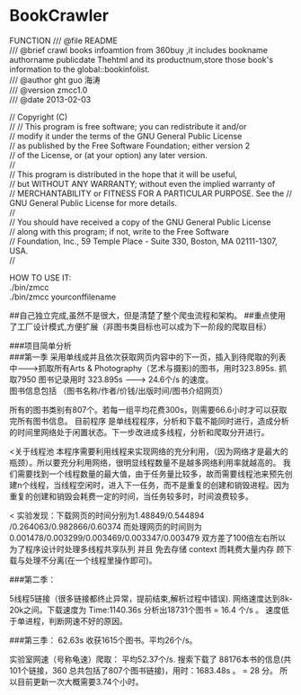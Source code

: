 BookCrawler
===========
FUNCTION
/// @file README  
/// @brief crawl books infoamtion from 360buy ,it includes bookname authorname publicdate Thehtml and its productnum,store those book's information to the global::bookinfolist.  
/// @author ght guo 海涛  
/// @version zmcc1.0  
/// @date 2013-02-03  



// Copyright (C)   
// 
// This program is free software; you can redistribute it and/or  
// modify it under the terms of the GNU General Public License  
// as published by the Free Software Foundation; either version 2  
// of the License, or (at your option) any later version.  
//   
// This program is distributed in the hope that it will be useful,  
// but WITHOUT ANY WARRANTY; without even the implied warranty of  
// MERCHANTABILITY or FITNESS FOR A PARTICULAR PURPOSE.  See the
// GNU General Public License for more details.  
//   
// You should have received a copy of the GNU General Public License  
// along with this program; if not, write to the Free Software  
// Foundation, Inc., 59 Temple Place - Suite 330, Boston, MA  02111-1307, USA.  
//   

HOW TO USE IT:  
./bin/zmcc  
./bin/zmcc yourconffilename  

##自己独立完成,虽然不是很大，但是清楚了整个爬虫流程和架构。
##重点使用了工厂设计模式,方便扩展（非图书类目标也可以成为下一阶段的爬取目标）

###项目简单分析  
###第一季
采用单线成并且依次获取网页内容中的下一页，插入到待爬取的列表中--->抓取所有Arts & Photography（艺术与摄影)的图书，用时323.895s.
抓取7950 图书记录用时 323.895s  ---> 24.6个/s 的速度。  
图书信息包括 （图书名称/作者/价钱/出版时间/图书介绍网页）  

所有的图书类别有807个。若每一组平均花费300s，则需要66.6小时才可以获取完所有图书信息。
目前程序 是单线程程序，分析和下载不能同时进行，造成分析的时间里网络处于闲置状态。下一步改进成多线程，分析和爬取分开进行。

<关于线程池
    本程序需要利用线程来实现网络的充分利用，（因为网络才是最大的瓶颈）。所以要充分利用网络，很明显线程数量不是越多网络利用率就越高的。
    我们需要找到一个线程数量的最大值，由于任务量比较多，故而需要线程池来预先创建n个线程，当线程空闲时，进入下一任务，而不是重复的创建和销毁进程。因为重复的创建和销毁会耗费一定的时间，当任务较多时，时间浪费较多。
>

<
    实验发现：下载网页的时间分别为1.48849/0.544894 /0.264063/0.982866/0.60374
             而处理网页的时间则为 0.001478/0.003299/0.003469/0.003347/0.003479
             双方差了100倍左右所以为了程序设计时处理多线程共享队列 并且 免去存储 context 而耗费大量内存 顾下载与处理不分离(在一个线程里操作即可)。
>

###第二季：

5线程5链接（很多链接都终止异常，提前结束,解析过程中错误). 网络速度达到8k-20k之间。下载速度为 Time:1140.36s 分析出18731个图书 = 16.4 个/s
。
速度低于单进程，判断网速不好的原因。

###第三季：
62.63s 收获1615个图书。平均26个/s。

实验室网速（号称龟速）爬取：
平均52.37个/s.
搜索下载了 88176本书的信息(共101个链接，360 总共包括了807个图书链接)，用时：1683.48s 。 = 28 分。
所以目前更新一次大概需要3.74个小时。
